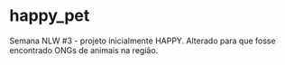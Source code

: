 # happy_pet
Semana NLW #3 - projeto inicialmente HAPPY. Alterado para que fosse encontrado ONGs de animais na região.
